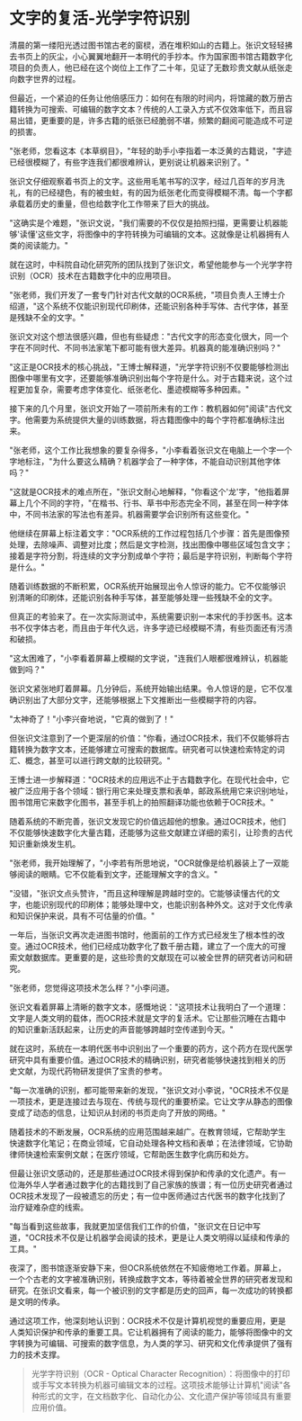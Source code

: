 # 文字的复活-光学字符识别

清晨的第一缕阳光透过图书馆古老的窗棂，洒在堆积如山的古籍上。张识文轻轻拂去书页上的灰尘，小心翼翼地翻开一本明代的手抄本。作为国家图书馆古籍数字化项目的负责人，他已经在这个岗位上工作了二十年，见证了无数珍贵文献从纸张走向数字世界的过程。

但最近，一个紧迫的任务让他倍感压力：如何在有限的时间内，将馆藏的数万册古籍转换为可搜索、可编辑的数字文本？传统的人工录入方式不仅效率低下，而且容易出错，更重要的是，许多古籍的纸张已经脆弱不堪，频繁的翻阅可能造成不可逆的损害。

"张老师，您看这本《本草纲目》，"年轻的助手小李指着一本泛黄的古籍说，"字迹已经很模糊了，有些字连我们都很难辨认，更别说让机器来识别了。"

张识文仔细观察着书页上的文字。这些用毛笔书写的汉字，经过几百年的岁月洗礼，有的已经褪色，有的被虫蛀，有的因为纸张老化而变得模糊不清。每一个字都承载着历史的重量，但也给数字化工作带来了巨大的挑战。

"这确实是个难题，"张识文说，"我们需要的不仅仅是拍照扫描，更需要让机器能够'读懂'这些文字，将图像中的字符转换为可编辑的文本。这就像是让机器拥有人类的阅读能力。"

就在这时，中科院自动化研究所的团队找到了张识文，希望他能参与一个光学字符识别（OCR）技术在古籍数字化中的应用项目。

"张老师，我们开发了一套专门针对古代文献的OCR系统，"项目负责人王博士介绍道，"这个系统不仅能识别现代印刷体，还能识别各种手写体、古代字体，甚至是残缺不全的文字。"

张识文对这个想法很感兴趣，但也有些疑虑："古代文字的形态变化很大，同一个字在不同时代、不同书法家笔下都可能有很大差异。机器真的能准确识别吗？"

"这正是OCR技术的核心挑战，"王博士解释道，"光学字符识别不仅要能够检测出图像中哪里有文字，还要能够准确识别出每个字符是什么。对于古籍来说，这个过程更加复杂，需要考虑字体变化、纸张老化、墨迹模糊等多种因素。"

接下来的几个月里，张识文开始了一项前所未有的工作：教机器如何"阅读"古代文字。他需要为系统提供大量的训练数据，将古籍图像中的每个字符都准确标注出来。

"张老师，这个工作比我想象的要复杂得多，"小李看着张识文在电脑上一个字一个字地标注，"为什么要这么精确？机器学会了一种字体，不能自动识别其他字体吗？"

"这就是OCR技术的难点所在，"张识文耐心地解释，"你看这个'龙'字，"他指着屏幕上几个不同的字符，"在楷书、行书、草书中形态完全不同，甚至在同一种字体中，不同书法家的写法也有差异。机器需要学会识别所有这些变化。"

他继续在屏幕上标注着文字："OCR系统的工作过程包括几个步骤：首先是图像预处理，去除噪声、调整对比度；然后是文字检测，找出图像中哪些区域包含文字；接着是字符分割，将连续的文字分割成单个字符；最后是字符识别，判断每个字符是什么。"

随着训练数据的不断积累，OCR系统开始展现出令人惊讶的能力。它不仅能够识别清晰的印刷体，还能识别各种手写体，甚至能够处理一些残缺不全的文字。

但真正的考验来了。在一次实际测试中，系统需要识别一本宋代的手抄医书。这本书不仅字体古老，而且由于年代久远，许多字迹已经模糊不清，有些页面还有污渍和破损。

"这太困难了，"小李看着屏幕上模糊的文字说，"连我们人眼都很难辨认，机器能做到吗？"

张识文紧张地盯着屏幕。几分钟后，系统开始输出结果。令人惊讶的是，它不仅准确识别出了大部分文字，还能够根据上下文推断出一些模糊字符的内容。

"太神奇了！"小李兴奋地说，"它真的做到了！"

但张识文注意到了一个更深层的价值："你看，通过OCR技术，我们不仅能够将古籍转换为数字文本，还能够建立可搜索的数据库。研究者可以快速检索特定的词汇、概念，甚至可以进行跨文献的比较研究。"

王博士进一步解释道："OCR技术的应用远不止于古籍数字化。在现代社会中，它被广泛应用于各个领域：银行用它来处理支票和表单，邮政系统用它来识别地址，图书馆用它来数字化图书，甚至手机上的拍照翻译功能也依赖于OCR技术。"

随着系统的不断完善，张识文发现它的价值远超他的想象。通过OCR技术，他们不仅能够快速数字化大量古籍，还能够为这些文献建立详细的索引，让珍贵的古代知识重新焕发生机。

"张老师，我开始理解了，"小李若有所思地说，"OCR就像是给机器装上了一双能够阅读的眼睛。它不仅能看到文字，还能理解文字的含义。"

"没错，"张识文点头赞许，"而且这种理解是跨越时空的。它能够读懂古代的文字，也能识别现代的印刷体；能够处理中文，也能识别各种外文。这对于文化传承和知识保护来说，具有不可估量的价值。"

一年后，当张识文再次走进图书馆时，他面前的工作方式已经发生了根本性的改变。通过OCR技术，他们已经成功数字化了数千册古籍，建立了一个庞大的可搜索文献数据库。更重要的是，这些珍贵的文献现在可以被全世界的研究者访问和研究。

"张老师，您觉得这项技术怎么样？"小李问道。

张识文看着屏幕上清晰的数字文本，感慨地说："这项技术让我明白了一个道理：文字是人类文明的载体，而OCR技术就是文字的复活术。它让那些沉睡在古籍中的知识重新活跃起来，让历史的声音能够跨越时空传递到今天。"

就在这时，系统在一本明代医书中识别出了一个重要的药方，这个药方在现代医学研究中具有重要价值。通过OCR技术的精确识别，研究者能够快速找到相关的历史文献，为现代药物研发提供了宝贵的参考。

"每一次准确的识别，都可能带来新的发现，"张识文对小李说，"OCR技术不仅是一项技术，更是连接过去与现在、传统与现代的重要桥梁。它让文字从静态的图像变成了动态的信息，让知识从封闭的书页走向了开放的网络。"

随着技术的不断发展，OCR系统的应用范围越来越广。在教育领域，它帮助学生快速数字化笔记；在商业领域，它自动处理各种文档和表单；在法律领域，它协助律师快速检索案例文献；在医疗领域，它帮助医生数字化病历和处方。

但最让张识文感动的，还是那些通过OCR技术得到保护和传承的文化遗产。有一位海外华人学者通过数字化的古籍找到了自己家族的族谱；有一位历史研究者通过OCR技术发现了一段被遗忘的历史；有一位中医师通过古代医书的数字化找到了治疗疑难杂症的线索。

"每当看到这些故事，我就更加坚信我们工作的价值，"张识文在日记中写道，"OCR技术不仅是让机器学会阅读的技术，更是让人类文明得以延续和传承的工具。"

夜深了，图书馆逐渐安静下来，但OCR系统依然在不知疲倦地工作着。屏幕上，一个个古老的文字被准确识别，转换成数字文本，等待着被全世界的研究者发现和研究。在张识文看来，每一个被识别的文字都是历史的回声，每一次成功的转换都是文明的传承。

通过这项工作，他深刻地认识到：OCR技术不仅是计算机视觉的重要应用，更是人类知识保护和传承的重要工具。它让机器拥有了阅读的能力，能够将图像中的文字转换为可编辑、可搜索的数字信息，为人类的学习、研究和文化传承提供了强有力的技术支撑。

> 光学字符识别（OCR - Optical Character Recognition）：将图像中的打印或手写文本转换为机器可编辑文本的过程。这项技术能够让计算机"阅读"各种形式的文字，在文档数字化、自动化办公、文化遗产保护等领域具有重要应用价值。 